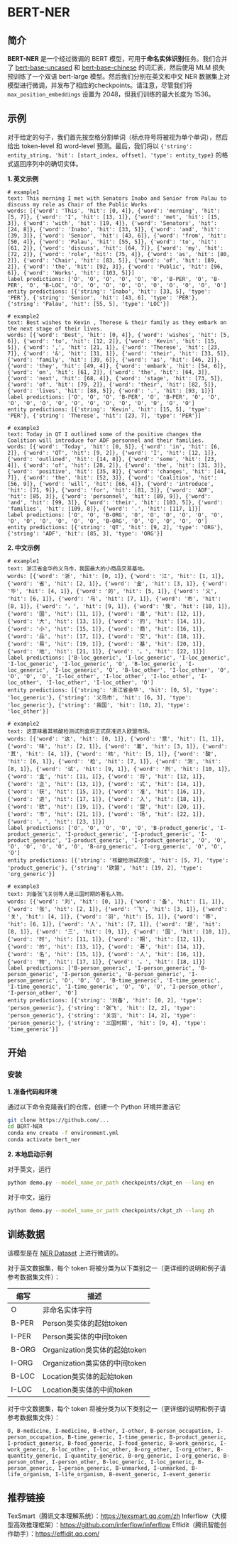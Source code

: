 # BERT-NER

## 简介
**BERT-NER** 是一个经过微调的 BERT 模型，可用于**命名实体识别**任务。我们合并了 [bert-base-uncased](https://huggingface.co/google-bert/bert-base-uncased) 和 [bert-base-chinese](https://huggingface.co/google-bert/bert-base-chinese) 的词汇表，然后使用 MLM 损失预训练了一个双语 bert-large 模型。然后我们分别在英文和中文 NER 数据集上对模型进行微调，并发布了相应的checkpoints。请注意，尽管我们将 `max_position_embeddings` 设置为 2048，但我们训练的最大长度为 1536。

## 示例
对于给定的句子，我们首先按空格分割单词（标点符号将被视为单个单词），然后给出 token-level 和 word-level 预测。最后，我们将以 `{'string': entity_string, 'hit': [start_index, offset], 'type': entity_type}` 的格式返回序列中的确切实体。

**1. 英文示例**

```text
# example1
text: This morning I met with Senators Inabo and Senior from Palau to discuss my role as Chair of the Public Works
words: [{'word': 'This', 'hit': [0, 4]}, {'word': 'morning', 'hit': [5, 7]}, {'word': 'I', 'hit': [13, 1]}, {'word': 'met', 'hit': [15, 3]}, {'word': 'with', 'hit': [19, 4]}, {'word': 'Senators', 'hit': [24, 8]}, {'word': 'Inabo', 'hit': [33, 5]}, {'word': 'and', 'hit': [39, 3]}, {'word': 'Senior', 'hit': [43, 6]}, {'word': 'from', 'hit': [50, 4]}, {'word': 'Palau', 'hit': [55, 5]}, {'word': 'to', 'hit': [61, 2]}, {'word': 'discuss', 'hit': [64, 7]}, {'word': 'my', 'hit': [72, 2]}, {'word': 'role', 'hit': [75, 4]}, {'word': 'as', 'hit': [80, 2]}, {'word': 'Chair', 'hit': [83, 5]}, {'word': 'of', 'hit': [89, 2]}, {'word': 'the', 'hit': [92, 3]}, {'word': 'Public', 'hit': [96, 6]}, {'word': 'Works', 'hit': [103, 5]}]
label predictions: ['O', 'O', 'O', 'O', 'O', 'O', 'B-PER', 'O', 'B-PER', 'O', 'B-LOC', 'O', 'O', 'O', 'O', 'O', 'O', 'O', 'O', 'O', 'O']
entity predictions: [{'string': 'Inabo', 'hit': [33, 5], 'type': 'PER'}, {'string': 'Senior', 'hit': [43, 6], 'type': 'PER'}, {'string': 'Palau', 'hit': [55, 5], 'type': 'LOC'}]

# example2
text: Best wishes to Kevin , Therese & their family as they embark on the next stage of their lives.
words: [{'word': 'Best', 'hit': [0, 4]}, {'word': 'wishes', 'hit': [5, 6]}, {'word': 'to', 'hit': [12, 2]}, {'word': 'Kevin', 'hit': [15, 5]}, {'word': ',', 'hit': [21, 1]}, {'word': 'Therese', 'hit': [23, 7]}, {'word': '&', 'hit': [31, 1]}, {'word': 'their', 'hit': [33, 5]}, {'word': 'family', 'hit': [39, 6]}, {'word': 'as', 'hit': [46, 2]}, {'word': 'they', 'hit': [49, 4]}, {'word': 'embark', 'hit': [54, 6]}, {'word': 'on', 'hit': [61, 2]}, {'word': 'the', 'hit': [64, 3]}, {'word': 'next', 'hit': [68, 4]}, {'word': 'stage', 'hit': [73, 5]}, {'word': 'of', 'hit': [79, 2]}, {'word': 'their', 'hit': [82, 5]}, {'word': 'lives', 'hit': [88, 5]}, {'word': '.', 'hit': [93, 1]}]
label predictions: ['O', 'O', 'O', 'B-PER', 'O', 'B-PER', 'O', 'O', 'O', 'O', 'O', 'O', 'O', 'O', 'O', 'O', 'O', 'O', 'O', 'O']
entity predictions: [{'string': 'Kevin', 'hit': [15, 5], 'type': 'PER'}, {'string': 'Therese', 'hit': [23, 7], 'type': 'PER'}]

# example3
text: Today in QT I outlined some of the positive changes the Coalition will introduce for ADF personnel and their families.
words: [{'word': 'Today', 'hit': [0, 5]}, {'word': 'in', 'hit': [6, 2]}, {'word': 'QT', 'hit': [9, 2]}, {'word': 'I', 'hit': [12, 1]}, {'word': 'outlined', 'hit': [14, 8]}, {'word': 'some', 'hit': [23, 4]}, {'word': 'of', 'hit': [28, 2]}, {'word': 'the', 'hit': [31, 3]}, {'word': 'positive', 'hit': [35, 8]}, {'word': 'changes', 'hit': [44, 7]}, {'word': 'the', 'hit': [52, 3]}, {'word': 'Coalition', 'hit': [56, 9]}, {'word': 'will', 'hit': [66, 4]}, {'word': 'introduce', 'hit': [71, 9]}, {'word': 'for', 'hit': [81, 3]}, {'word': 'ADF', 'hit': [85, 3]}, {'word': 'personnel', 'hit': [89, 9]}, {'word': 'and', 'hit': [99, 3]}, {'word': 'their', 'hit': [103, 5]}, {'word': 'families', 'hit': [109, 8]}, {'word': '.', 'hit': [117, 1]}]
label predictions: ['O', 'O', 'B-ORG', 'O', 'O', 'O', 'O', 'O', 'O', 'O', 'O', 'O', 'O', 'O', 'O', 'B-ORG', 'O', 'O', 'O', 'O', 'O']
entity predictions: [{'string': 'QT', 'hit': [9, 2], 'type': 'ORG'}, {'string': 'ADF', 'hit': [85, 3], 'type': 'ORG'}]

```

**2. 中文示例**

```text
# example1
text: 浙江省金华的义乌市，我国最大的小商品交易基地。
words: [{'word': '浙', 'hit': [0, 1]}, {'word': '江', 'hit': [1, 1]}, {'word': '省', 'hit': [2, 1]}, {'word': '金', 'hit': [3, 1]}, {'word': '华', 'hit': [4, 1]}, {'word': '的', 'hit': [5, 1]}, {'word': '义', 'hit': [6, 1]}, {'word': '乌', 'hit': [7, 1]}, {'word': '市', 'hit': [8, 1]}, {'word': '，', 'hit': [9, 1]}, {'word': '我', 'hit': [10, 1]}, {'word': '国', 'hit': [11, 1]}, {'word': '最', 'hit': [12, 1]}, {'word': '大', 'hit': [13, 1]}, {'word': '的', 'hit': [14, 1]}, {'word': '小', 'hit': [15, 1]}, {'word': '商', 'hit': [16, 1]}, {'word': '品', 'hit': [17, 1]}, {'word': '交', 'hit': [18, 1]}, {'word': '易', 'hit': [19, 1]}, {'word': '基', 'hit': [20, 1]}, {'word': '地', 'hit': [21, 1]}, {'word': '。', 'hit': [22, 1]}]
label predictions: ['B-loc_generic', 'I-loc_generic', 'I-loc_generic', 'I-loc_generic', 'I-loc_generic', 'O', 'B-loc_generic', 'I-loc_generic', 'I-loc_generic', 'O', 'B-loc_other', 'I-loc_other', 'O', 'O', 'O', 'O', 'I-loc_other', 'I-loc_other', 'I-loc_other', 'I-loc_other', 'I-loc_other', 'I-loc_other', 'O']
entity predictions: [{'string': '浙江省金华', 'hit': [0, 5], 'type': 'loc_generic'}, {'string': '义乌市', 'hit': [6, 3], 'type': 'loc_generic'}, {'string': '我国', 'hit': [10, 2], 'type': 'loc_other'}]

# example2
text: 这意味着其核酸检测试剂盒将正式获准进入欧盟市场。
words: [{'word': '这', 'hit': [0, 1]}, {'word': '意', 'hit': [1, 1]}, {'word': '味', 'hit': [2, 1]}, {'word': '着', 'hit': [3, 1]}, {'word': '其', 'hit': [4, 1]}, {'word': '核', 'hit': [5, 1]}, {'word': '酸', 'hit': [6, 1]}, {'word': '检', 'hit': [7, 1]}, {'word': '测', 'hit': [8, 1]}, {'word': '试', 'hit': [9, 1]}, {'word': '剂', 'hit': [10, 1]}, {'word': '盒', 'hit': [11, 1]}, {'word': '将', 'hit': [12, 1]}, {'word': '正', 'hit': [13, 1]}, {'word': '式', 'hit': [14, 1]}, {'word': '获', 'hit': [15, 1]}, {'word': '准', 'hit': [16, 1]}, {'word': '进', 'hit': [17, 1]}, {'word': '入', 'hit': [18, 1]}, {'word': '欧', 'hit': [19, 1]}, {'word': '盟', 'hit': [20, 1]}, {'word': '市', 'hit': [21, 1]}, {'word': '场', 'hit': [22, 1]}, {'word': '。', 'hit': [23, 1]}]
label predictions: ['O', 'O', 'O', 'O', 'O', 'B-product_generic', 'I-product_generic', 'I-product_generic', 'I-product_generic', 'I-product_generic', 'I-product_generic', 'I-product_generic', 'O', 'O', 'O', 'O', 'O', 'O', 'O', 'B-org_generic', 'I-org_generic', 'O', 'O', 'O']
entity predictions: [{'string': '核酸检测试剂盒', 'hit': [5, 7], 'type': 'product_generic'}, {'string': '欧盟', 'hit': [19, 2], 'type': 'org_generic'}]

# example3
text: 刘备张飞关羽等人是三国时期的著名人物。
words: [{'word': '刘', 'hit': [0, 1]}, {'word': '备', 'hit': [1, 1]}, {'word': '张', 'hit': [2, 1]}, {'word': '飞', 'hit': [3, 1]}, {'word': '关', 'hit': [4, 1]}, {'word': '羽', 'hit': [5, 1]}, {'word': '等', 'hit': [6, 1]}, {'word': '人', 'hit': [7, 1]}, {'word': '是', 'hit': [8, 1]}, {'word': '三', 'hit': [9, 1]}, {'word': '国', 'hit': [10, 1]}, {'word': '时', 'hit': [11, 1]}, {'word': '期', 'hit': [12, 1]}, {'word': '的', 'hit': [13, 1]}, {'word': '著', 'hit': [14, 1]}, {'word': '名', 'hit': [15, 1]}, {'word': '人', 'hit': [16, 1]}, {'word': '物', 'hit': [17, 1]}, {'word': '。', 'hit': [18, 1]}]
label predictions: ['B-person_generic', 'I-person_generic', 'B-person_generic', 'I-person_generic', 'B-person_generic', 'I-person_generic', 'O', 'O', 'O', 'B-time_generic', 'I-time_generic', 'I-time_generic', 'I-time_generic', 'O', 'O', 'O', 'I-person_other', 'I-person_other', 'O']
entity predictions: [{'string': '刘备', 'hit': [0, 2], 'type': 'person_generic'}, {'string': '张飞', 'hit': [2, 2], 'type': 'person_generic'}, {'string': '关羽', 'hit': [4, 2], 'type': 'person_generic'}, {'string': '三国时期', 'hit': [9, 4], 'type': 'time_generic'}]
```




## 开始
### 安装

**1. 准备代码和环境**

通过以下命令克隆我们的仓库，创建一个 Python 环境并激活它

```bash
git clone https://github.com/...
cd BERT-NER
conda env create -f environment.yml
conda activate bert_ner
```

**2. 本地启动示例**

对于英文，运行
```bash
python demo.py --model_name_or_path checkpoints/ckpt_en --lang en
```
对于中文，运行
```bash
python demo.py --model_name_or_path checkpoints/ckpt_zh --lang zh
```

## 训练数据

该模型是在 [NER Dataset](ner) 上进行微调的。

对于英文数据集，每个 token 将被分类为以下类别之一（更详细的说明和例子请参考数据集文件）：

| 缩写  | 描述                          |
| ----- | ----------------------------- |
| O     | 非命名实体字符                |
| B-PER | Person类实体的起始token       |
| I-PER | Person类实体的中间token       |
| B-ORG | Organization类实体的起始token |
| I-ORG | Organization类实体的中间token |
| B-LOC | Location类实体的起始token     |
| I-LOC | Location类实体的中间token     |

对于中文数据集，每个 token 将被分类为以下类别之一（更详细的说明和例子请参考数据集文件）：

```text
O, B-medicine, I-medicine, B-other, I-other, B-person_occupation, I-person_occupation, B-time_generic, I-time_generic, B-product_generic, I-product_generic, B-food_generic, I-food_generic, B-work_generic, I-work_generic, B-loc_other, I-loc_other, B-org_other, I-org_other, B-quantity_generic, I-quantity_generic, B-org_generic, I-org_generic, B-person_other, I-person_other, B-loc_generic, I-loc_generic, B-person_generic, I-person_generic, B-unmarked, I-unmarked, B-life_organism, I-life_organism, B-event_generic, I-event_generic
```

## 推荐链接
TexSmart（腾讯文本理解系统）：https://texsmart.qq.com/zh
Inferflow（大模型高效推理框架）：https://github.com/inferflow/inferflow
Effidit（腾讯智能创作助手）：https://effidit.qq.com/